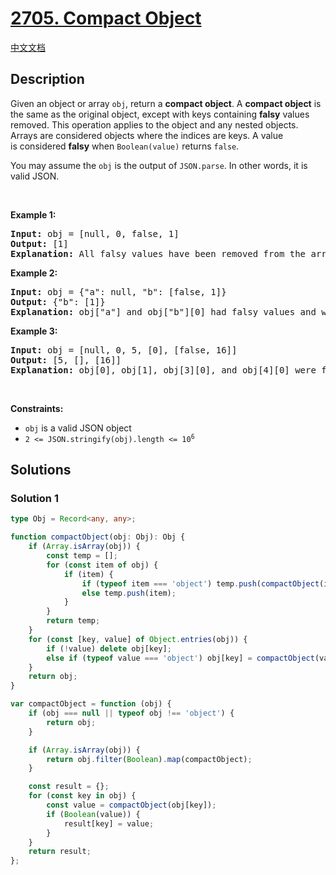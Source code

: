# [2705. Compact Object](https://leetcode.com/problems/compact-object)

[中文文档](/solution/2700-2799/2705.Compact%20Object/README.md)

## Description

<p>Given an object or array&nbsp;<code>obj</code>, return a <strong>compact object</strong>. A <strong>compact object</strong>&nbsp;is the same as the original object, except with keys containing <strong>falsy</strong> values removed. This operation applies to the object and any nested objects. Arrays are considered objects where&nbsp;the indices are&nbsp;keys. A value is&nbsp;considered <strong>falsy</strong>&nbsp;when <code>Boolean(value)</code> returns <code>false</code>.</p>

<p>You may assume the&nbsp;<code>obj</code> is&nbsp;the output of&nbsp;<code>JSON.parse</code>. In other words, it is valid JSON.</p>

<p>&nbsp;</p>
<p><strong class="example">Example 1:</strong></p>

<pre>
<strong>Input:</strong> obj = [null, 0, false, 1]
<strong>Output:</strong> [1]
<strong>Explanation:</strong> All falsy values have been removed from the array.
</pre>

<p><strong class="example">Example 2:</strong></p>

<pre>
<strong>Input:</strong> obj = {&quot;a&quot;: null, &quot;b&quot;: [false, 1]}
<strong>Output:</strong> {&quot;b&quot;: [1]}
<strong>Explanation:</strong> obj[&quot;a&quot;] and obj[&quot;b&quot;][0] had falsy values and were removed.</pre>

<p><strong class="example">Example 3:</strong></p>

<pre>
<strong>Input:</strong> obj = [null, 0, 5, [0], [false, 16]]
<strong>Output:</strong> [5, [], [16]]
<strong>Explanation:</strong> obj[0], obj[1], obj[3][0], and obj[4][0] were falsy and removed.
</pre>

<p>&nbsp;</p>
<p><strong>Constraints:</strong></p>

<ul>
	<li><code>obj</code> is a valid JSON object</li>
	<li><code>2 &lt;= JSON.stringify(obj).length &lt;= 10<sup>6</sup></code></li>
</ul>

## Solutions

### Solution 1

<!-- tabs:start -->

```ts
type Obj = Record<any, any>;

function compactObject(obj: Obj): Obj {
    if (Array.isArray(obj)) {
        const temp = [];
        for (const item of obj) {
            if (item) {
                if (typeof item === 'object') temp.push(compactObject(item));
                else temp.push(item);
            }
        }
        return temp;
    }
    for (const [key, value] of Object.entries(obj)) {
        if (!value) delete obj[key];
        else if (typeof value === 'object') obj[key] = compactObject(value);
    }
    return obj;
}
```

```js
var compactObject = function (obj) {
    if (obj === null || typeof obj !== 'object') {
        return obj;
    }

    if (Array.isArray(obj)) {
        return obj.filter(Boolean).map(compactObject);
    }

    const result = {};
    for (const key in obj) {
        const value = compactObject(obj[key]);
        if (Boolean(value)) {
            result[key] = value;
        }
    }
    return result;
};
```

<!-- tabs:end -->

<!-- end -->
